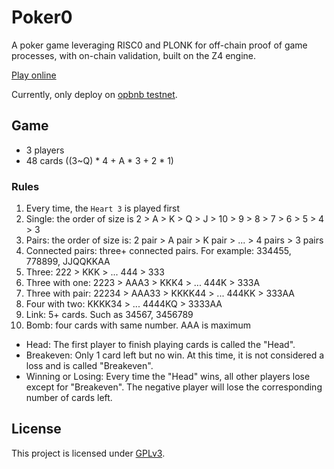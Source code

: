 # Poker0
A poker game leveraging RISC0 and PLONK for off-chain proof of game processes, with on-chain validation, built on the Z4 engine.

[Play online](https://poker0.zypher.dev)

Currently, only deploy on [opbnb testnet](https://opbnb-testnet.bscscan.com).

## Game
- 3 players
- 48 cards ((3~Q) * 4 + A * 3 + 2 * 1)

### Rules
1. Every time, the `Heart 3` is played first
2. Single: the order of size is 2 > A > K > Q > J > 10 > 9 > 8 > 7 > 6 > 5 > 4 > 3
3. Pairs: the order of size is: 2 pair > A pair > K pair > ... > 4 pairs > 3 pairs
4. Connected pairs: three+ connected pairs. For example: 334455, 778899, JJQQKKAA
5. Three: 222 > KKK > ... 444 > 333
6. Three with one: 2223 > AAA3 > KKK4 > ... 444K > 333A
7. Three with pair: 22234 > AAA33 > KKKK44 > ... 444KK > 333AA
8. Four with two: KKKK34 > ... 4444KQ > 3333AA
9. Link: 5+ cards. Such as 34567, 3456789
10. Bomb: four cards with same number. AAA is maximum

- Head: The first player to finish playing cards is called the "Head".
- Breakeven: Only 1 card left but no win. At this time, it is not considered a loss and is called "Breakeven".
- Winning or Losing: Every time the "Head" wins, all other players lose except for "Breakeven". The negative player will lose the corresponding number of cards left.

## License

This project is licensed under [GPLv3](https://www.gnu.org/licenses/gpl-3.0.en.html).
